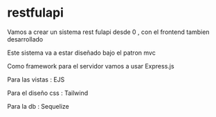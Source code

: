 # restfulapi
Vamos a crear un sistema rest fulapi desde 0 , con el frontend tambien desarrollado

Este sistema va a estar diseñado bajo el patron mvc 

Como framework para el servidor vamos a usar Express.js

Para las vistas : EJS

Para el diseño css : Tailwind

Para la db : Sequelize
